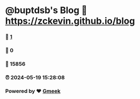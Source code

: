 # @buptdsb's Blog :link: https://zckevin.github.io/blog 
### :page_facing_up: [1](https://zckevin.github.io/blog/tag.html) 
### :speech_balloon: 0 
### :hibiscus: 15856 
### :alarm_clock: 2024-05-19 15:28:08 
### Powered by :heart: [Gmeek](https://github.com/Meekdai/Gmeek)
